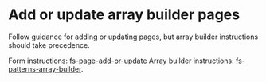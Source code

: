 # Add or update array builder pages

Follow guidance for adding or updating pages, but array builder instructions should take precedence.

Form instructions: [fs-page-add-or-update](../../../.github_ref/fs-page-add-or-update.prompt.md)
Array builder instructions: [fs-patterns-array-builder](../../../.github_ref/fs-patterns-array-builder.prompt.md).